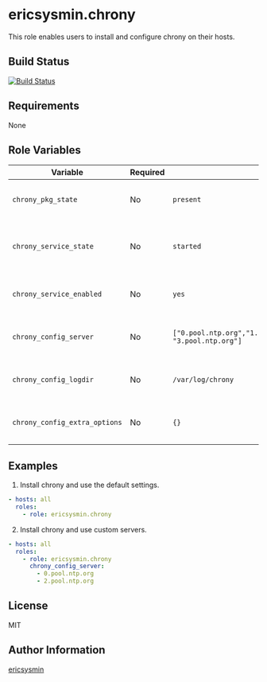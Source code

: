 # ericsysmin.chrony

This role enables users to install and configure chrony on their hosts.

## Build Status

[![Build Status](https://travis-ci.org/ericsysmin/ansible-role-chrony.svg?branch=master)](https://travis-ci.org/ericsysmin/ansible-role-chrony)

## Requirements

None

## Role Variables

| Variable | Required | Default | Comments |
| -------- | -------- | ------- | -------- |
| `chrony_pkg_state` | No | `present` | Set pkg `enabled`, `disabled`, `latest` |
| `chrony_service_state` | No | `started` | Set service state, started, enabled or disabled |
| `chrony_service_enabled` | No | `yes` | A list of NTP servers to use.                   |
| `chrony_config_server` | No | `["0.pool.ntp.org","1.pool.ntp.org","2.pool.ntp.org", "3.pool.ntp.org"]` | A list of NTP servers to use. |
| `chrony_config_logdir` | No | `/var/log/chrony` | A list of NTP servers to use. |
| `chrony_config_extra_options` | No | `{}` | A dict of extra config options. |

## Examples

1) Install chrony and use the default settings.
```yaml
- hosts: all
  roles:
    - role: ericsysmin.chrony
```

2) Install chrony and use custom servers.
```yaml
- hosts: all
  roles:
    - role: ericsysmin.chrony
      chrony_config_server:
        - 0.pool.ntp.org
        - 2.pool.ntp.org
```

## License

MIT

## Author Information

[ericsysmin](https://ericsysmin.com)
